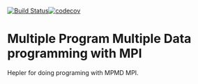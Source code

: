 [![Build Status](https://travis-ci.org/CFD-GO/MPI_MPMD.svg?branch=master)](https://travis-ci.org/CFD-GO/MPI_MPMD)[![codecov](https://codecov.io/gh/CFD-GO/MPI_MPMD/branch/master/graph/badge.svg)](https://codecov.io/gh/CFD-GO/MPI_MPMD)

# Multiple Program Multiple Data programming with MPI

Hepler for doing programing with MPMD MPI.

